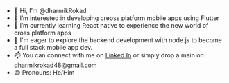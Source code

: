- 👋 Hi, I’m @dharmikRokad
- 👀 I’m interested in developing creoss platform mobile apps using Flutter
- 🌱 I’m currently learning React native to experience the new world of cross platform apps
- 🎈 I'm eager to explore the backend development with node.js to become a full stack mobile app dev.
- 📫 You can connect with me on <a href="https://www.linkedin.com/in/dharmik-rokad-775000272/">Linked In</a> or simply drop a main on dharmikrokad48@gmail.com
- 😄 Pronouns: He/Him

<!---
dharmikRokad/dharmikRokad is a ✨ special ✨ repository because its `README.md` (this file) appears on your GitHub profile.
You can click the Preview link to take a look at your changes.
--->
